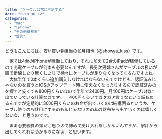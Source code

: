```yaml
---
title: "ケーブルは常に不足する"
date: "2019-08-12"
categories: 
  - "mac"
  - "iphone"
  - "その他機械系"
  - "戯言"
---
```


どうもこんにちは、安い買い物担当の如月翔也（[@showya\_kiss](http://twitter.com/showya_kiss)）です。

　家では4台のiPhoneが稼働しており、それに加えて2台のiPadが稼働しているので充電ケーブルが何本も必要なんですが、長男次男嫁さんがケーブルの扱いが雑で断線したり無くしたりで徐々にケーブルが足りなくなってくるんですよね。 　大体半年で3本くらい追加購入しなければならないんですけども、認証済みじゃないのを買うとiOSのアップデート時に使えなくなったりするので認証済みのを探すと安くても800円くらいなので半年で2400円、月400円はケーブル代に出ていっている計算なのです。 　400円くらいでガタガタ言うなという話もあるんですが定期的に3000円くらいのお金が出ていくのは結構困るというか、ケーブル使うのも駄目にするのも私じゃないのの私の財布から出ていくのは嬉しくないな、と思うのです。

　まあ必要経費の類だと思うので諦めて受け入れるしかないんですが、家計から出してくれれば助かるのになぁ、と思います。
